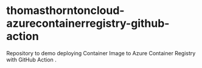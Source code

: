 # thomasthorntoncloud-azurecontainerregistry-github-action
Repository to demo deploying Container Image to Azure Container Registry with GitHub Action
.